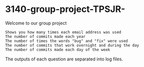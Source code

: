 # 3140-group-project-TPSJR-

Welcome to our group project

    Shows you how many times each email address was used
    The number of commits made each year
    The number of times the words "bug" and "fix" were used
    The number of commits that work overnight and during the day
    The number of commits made each day of the week

The outputs of each question are separated into log files. 
